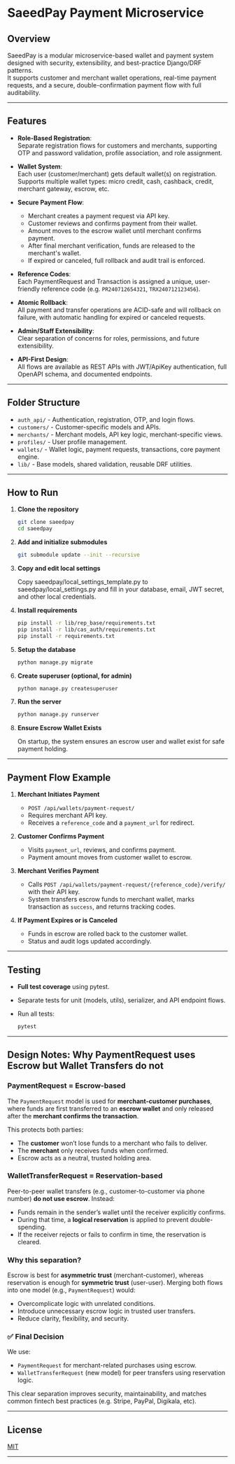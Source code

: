 # SaeedPay Payment Microservice

## Overview

SaeedPay is a modular microservice-based wallet and payment system designed with security, extensibility, and best-practice Django/DRF patterns.  
It supports customer and merchant wallet operations, real-time payment requests, and a secure, double-confirmation payment flow with full auditability.

---

## Features

- **Role-Based Registration**:  
  Separate registration flows for customers and merchants, supporting OTP and password validation, profile association, and role assignment.

- **Wallet System**:  
  Each user (customer/merchant) gets default wallet(s) on registration.  
  Supports multiple wallet types: micro credit, cash, cashback, credit, merchant gateway, escrow, etc.

- **Secure Payment Flow**:  
  - Merchant creates a payment request via API key.
  - Customer reviews and confirms payment from their wallet.
  - Amount moves to the escrow wallet until merchant confirms payment.
  - After final merchant verification, funds are released to the merchant's wallet.
  - If expired or canceled, full rollback and audit trail is enforced.

- **Reference Codes**:  
  Each PaymentRequest and Transaction is assigned a unique, user-friendly reference code (e.g. `PR240712654321`, `TRX240712123456`).

- **Atomic Rollback**:  
  All payment and transfer operations are ACID-safe and will rollback on failure, with automatic handling for expired or canceled requests.

- **Admin/Staff Extensibility**:  
  Clear separation of concerns for roles, permissions, and future extensibility.

- **API-First Design**:  
  All flows are available as REST APIs with JWT/ApiKey authentication, full OpenAPI schema, and documented endpoints.

---

## Folder Structure

- `auth_api/` - Authentication, registration, OTP, and login flows.
- `customers/` - Customer-specific models and APIs.
- `merchants/` - Merchant models, API key logic, merchant-specific views.
- `profiles/` - User profile management.
- `wallets/` - Wallet logic, payment requests, transactions, core payment engine.
- `lib/` - Base models, shared validation, reusable DRF utilities.

---

## How to Run

1. **Clone the repository**

    ```bash
    git clone saeedpay
    cd saeedpay
    ```

2. **Add and initialize submodules**

    ```bash
    git submodule update --init --recursive
    ```

3. **Copy and edit local settings**

    Copy saeedpay/local_settings_template.py to saeedpay/local_settings.py and fill in your database, email, JWT secret, and other local credentials.


4. **Install requirements**

    ```bash
    pip install -r lib/rep_base/requirements.txt
    pip install -r lib/cas_auth/requirements.txt
    pip install -r requirements.txt
    ```

5. **Setup the database**

    ```bash
    python manage.py migrate
    ```

6. **Create superuser (optional, for admin)**

    ```bash
    python manage.py createsuperuser
    ```

7. **Run the server**

    ```bash
    python manage.py runserver
    ```

8. **Ensure Escrow Wallet Exists**

    On startup, the system ensures an escrow user and wallet exist for safe payment holding.

---

## Payment Flow Example

1. **Merchant Initiates Payment**

    - `POST /api/wallets/payment-request/`
    - Requires merchant API key.
    - Receives a `reference_code` and a `payment_url` for redirect.

2. **Customer Confirms Payment**

    - Visits `payment_url`, reviews, and confirms payment.
    - Payment amount moves from customer wallet to escrow.

3. **Merchant Verifies Payment**

    - Calls `POST /api/wallets/payment-request/{reference_code}/verify/` with their API key.
    - System transfers escrow funds to merchant wallet, marks transaction as `success`, and returns tracking codes.

4. **If Payment Expires or is Canceled**

    - Funds in escrow are rolled back to the customer wallet.
    - Status and audit logs updated accordingly.

---

## Testing

- **Full test coverage** using pytest.
- Separate tests for unit (models, utils), serializer, and API endpoint flows.
- Run all tests:

    ```bash
    pytest
    ```

---

## Design Notes: Why PaymentRequest uses Escrow but Wallet Transfers do not

### PaymentRequest = Escrow-based
The `PaymentRequest` model is used for **merchant-customer purchases**, where funds are first transferred to an **escrow wallet** and only released after the **merchant confirms the transaction**.

This protects both parties:
- The **customer** won’t lose funds to a merchant who fails to deliver.
- The **merchant** only receives funds when confirmed.
- Escrow acts as a neutral, trusted holding area.

### WalletTransferRequest = Reservation-based
Peer-to-peer wallet transfers (e.g., customer-to-customer via phone number) **do not use escrow**. Instead:
- Funds remain in the sender’s wallet until the receiver explicitly confirms.
- During that time, a **logical reservation** is applied to prevent double-spending.
- If the receiver rejects or fails to confirm in time, the reservation is cleared.

### Why this separation?
Escrow is best for **asymmetric trust** (merchant-customer), whereas reservation is enough for **symmetric trust** (user-user).
Merging both flows into one model (e.g., `PaymentRequest`) would:
- Overcomplicate logic with unrelated conditions.
- Introduce unnecessary escrow logic in trusted user transfers.
- Reduce clarity, flexibility, and security.

### ✅ Final Decision
We use:
- `PaymentRequest` for merchant-related purchases using escrow.
- `WalletTransferRequest` (new model) for peer transfers using reservation logic.

This clear separation improves security, maintainability, and matches common fintech best practices (e.g. Stripe, PayPal, Digikala, etc).

---
## License

[MIT](LICENSE)

---
